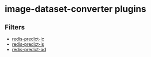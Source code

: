 # image-dataset-converter plugins
## Filters
* [redis-predict-ic](redis-predict-ic.md)
* [redis-predict-is](redis-predict-is.md)
* [redis-predict-od](redis-predict-od.md)
